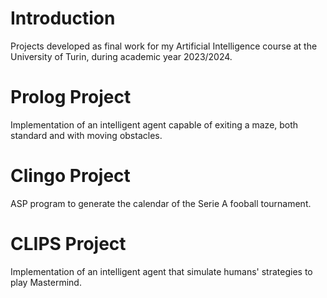 # Introduction
Projects developed as final work for my Artificial Intelligence course at the University of Turin, during academic year 2023/2024.

# Prolog Project
Implementation of an intelligent agent capable of exiting a maze, both standard and with moving obstacles.

# Clingo Project
ASP program to generate the calendar of the Serie A fooball tournament.

# CLIPS Project
Implementation of an intelligent agent that simulate humans' strategies to play Mastermind.
